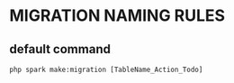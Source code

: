 # MIGRATION NAMING RULES

## default command
```
php spark make:migration [TableName_Action_Todo]
```